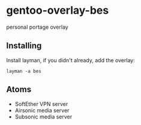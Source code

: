 # gentoo-overlay-bes
personal portage overlay

## Installing

Install layman, if you didn't already, add the overlay:

`layman -a bes`

## Atoms

- SoftEther VPN server
- Airsonic media server
- Subsonic media server

